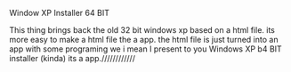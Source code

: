 Window XP Installer 64 BIT 

This thing brings back the old 32 bit windows xp based on a html file.
its more easy to make a html file the a app.
the html file is just turned into an app with some programing we i mean I present to you Windows XP b4 BIT installer (kinda) its a app.////////////
